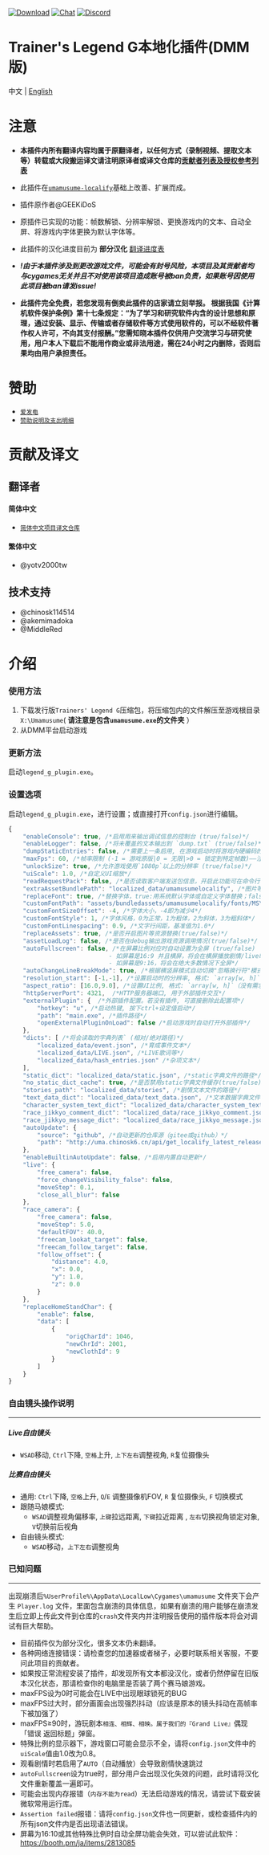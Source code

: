 [![Download](https://img.shields.io/github/v/release/MinamiChiwa/umamusume-localify-zh-CN?color=blue&logoColor=white&label=Download&logo=DocuSign)](https://github.com/MinamiChiwa/Trainers-Legend-G/releases/latest)
[![Chat](https://img.shields.io/badge/Join-QQ%E9%A2%91%E9%81%93-blue?logo=tencent-qq&logoColor=white)](https://qun.qq.com/qqweb/qunpro/share?_wv=3&_wwv=128&inviteCode=1olqdK&from=246610&biz=ka)
[![Discord](https://img.shields.io/discord/973208860217200653?color=blue&label=Discord&logo=Discord&logoColor=white)](https://discord.com/invite/TBCSv5hU69)
# Trainer's Legend G本地化插件(DMM版)
中文 | [English](readme_EN.md)

# 注意

- **本插件内所有翻译内容均属于原翻译者，以任何方式（录制视频、提取文本等）转载或大段搬运译文请注明原译者或译文仓库的[贡献者列表及授权参考列表](https://github.com/MinamiChiwa/Trainers-Legend-G-TRANS/blob/master/translation-progress.md)**

- 此插件在[`umamusume-localify`](https://github.com/GEEKiDoS/umamusume-localify)基础上改善、扩展而成。
- 插件原作者@GEEKiDoS
- 原插件已实现的功能：帧数解锁、分辨率解锁、更换游戏内的文本、自动全屏、将游戏内字体更换为默认字体等。
- 此插件的汉化进度目前为 **部分汉化**
[翻译进度表](https://github.com/MinamiChiwa/Trainers-Legend-G-TRANS/blob/master/translation-progress.md)

- **_!由于本插件涉及到更改游戏文件，可能会有封号风险，本项目及其贡献者均与cygames无关并且不对使用该项目造成账号被ban负责，如果账号因使用此项目被ban请发issue!_**
- **此插件完全免费，若您发现有倒卖此插件的店家请立刻举报。
根据我国《计算机软件保护条例》第十七条规定：“为了学习和研究软件内含的设计思想和原理，通过安装、显示、传输或者存储软件等方式使用软件的，可以不经软件著作权人许可，不向其支付报酬。”您需知晓本插件仅供用户交流学习与研究使用，用户本人下载后不能用作商业或非法用途，需在24小时之内删除，否则后果均由用户承担责任。**
# 赞助
- [`爱发电`](https://afdian.net/@Trainers-Legend-G)
- [`赞助说明及支出明细`](donate_readme.md)
# 贡献及译文

## 翻译者

#### 简体中文

- [`简体中文项目译文仓库`](https://github.com/MinamiChiwa/Trainers-Legend-G-TRANS)

#### 繁体中文

- @yotv2000tw

## 技术支持

- @chinosk114514
- @akemimadoka
- @MiddleRed

# 介绍

### 使用方法

1. 下载发行版`Trainers' Legend G`压缩包，将压缩包内的文件解压至游戏根目录`X:\Umamusume`( **请注意是包含`umamusume.exe`的文件夹** ）
2. 从DMM平台启动游戏

### 更新方法

启动`legend_g_plugin.exe`。

### 设置选项
启动`legend_g_plugin.exe`，进行设置；或直接打开`config.json`进行编辑。
```javascript
{
    "enableConsole": true, /*启用用来输出调试信息的控制台 (true/false)*/
    "enableLogger": false, /*将未覆盖的文本输出到 `dump.txt` (true/false)*/
    "dumpStaticEntries": false, /*需要上一条启用, 在游戏启动时将游戏内硬编码的文本条目输出到 `dump.txt`*/
    "maxFps": 60, /*帧率限制 (-1 = 游戏原版|0 = 无限|>0 = 锁定到特定帧数)——注: 垂直同步已开启*/
    "unlockSize": true, /*允许游戏使用`1080p`以上的分辨率 (true/false)*/
    "uiScale": 1.0, /*自定义UI缩放*/
    "readRequestPack": false, /*是否读取客户端发送包信息，开启此功能可在命令行中输入reboot快速重启游戏(true/false)*/
    "extraAssetBundlePath": "localized_data/umamusumelocalify", /*图片等资源替换包的路径（需要用unity打包，一般情况下请不要改动此项）*/
    "replaceFont": true, /*替换字体，true:用系统默认字体或自定义字体替换；false：使用游戏原字体*/
    "customFontPath": "assets/bundledassets/umamusumelocalify/fonts/MSYH.TTC", /*extraAssetBundlePath项设置的资源包内的字体路径：自定义字体*/
    "customFontSizeOffset": -4, /*字体大小，-4即为减少4*/
    "customFontStyle": 1, /*字体风格，0为正常，1为粗体，2为斜体，3为粗斜体*/
    "customFontLinespacing": 0.9, /*文字行间距，基准值为1.0*/
    "replaceAssets": true, /*是否开启图片等资源替换(true/false)*/
    "assetLoadLog": false, /*是否在debug输出游戏资源调用情况(true/false)*/
    "autoFullscreen": false, /*在屏幕比例对应时自动设置为全屏 (true/false)
                            - 如屏幕是16:9 并且横屏，将会在横屏播放剧情/live时全屏
                            - 如屏幕是9:16，将会在绝大多数情况下全屏*/
    "autoChangeLineBreakMode": true, /*根据横竖屏模式自动切换"忽略换行符"模式*/
    "resolution_start": [-1,-1], /*设置启动时的分辨率, 格式: `array[w, h]`（[-1,-1]为默认）*/
    "aspect_ratio": [16.0,9.0], /*设置UI比例, 格式: `array[w, h]`（没有需求可以不填）*/
    "httpServerPort": 4321,  /*HTTP服务器端口, 用于外部插件交互*/
    "externalPlugin": {  /*外部插件配置。若没有插件, 可直接删除此配置项*/
        "hotkey": "u", /*启动热键, 按下ctrl+设定值启动*/
        "path": "main.exe", /*插件路径*/
        "openExternalPluginOnLoad": false /*启动游戏时自动打开外部插件*/
    },
    "dicts": [ /*将会读取的字典列表` (相对/绝对路径)*/
        "localized_data/event.json", /*育成事件文本*/
        "localized_data/LIVE.json", /*LIVE歌词等*/
        "localized_data/hash_entries.json" /*杂项文本*/
    ],
    "static_dict": "localized_data/static.json", /*static字典文件的路径*/
    "no_static_dict_cache": true, /*是否禁用static字典文件缓存(true/false)*/
    "stories_path": "localized_data/stories", /*剧情文本文件的路径*/
    "text_data_dict": "localized_data/text_data.json", /*文本数据字典文件的路径*/
    "character_system_text_dict": "localized_data/character_system_text.json", /*角色系统文本字典文件的路径*/
    "race_jikkyo_comment_dict": "localized_data/race_jikkyo_comment.json", /*比赛实况评论字典文件的路径*/
    "race_jikkyo_message_dict": "localized_data/race_jikkyo_message.json", /*比赛实况信息字典文件的路径*/ 
    "autoUpdate": {
        "source": "github", /*自动更新的仓库源（gitee或github）*/
        "path": "http://uma.chinosk6.cn/api/get_localify_latest_releases" /*自动更新的抓取地址*/
    },
    "enableBuiltinAutoUpdate": false, /*启用内置自动更新*/
    "live": {
        "free_camera": false,
        "force_changeVisibility_false": false,
        "moveStep": 0.1,
        "close_all_blur": false
    },
    "race_camera": {
        "free_camera": false,
        "moveStep": 5.0,
        "defaultFOV": 40.0,
        "freecam_lookat_target": false,
        "freecam_follow_target": false,
        "follow_offset": {
            "distance": 4.0,
            "x": 0.0,
            "y": 1.0,
            "z": 0.0
        }
    },
    "replaceHomeStandChar": {
        "enable": false,
        "data": [
            {
                "origCharId": 1046,
                "newChrId": 2001,
                "newClothId": 9
            }
        ]
    }
}
```



### 自由镜头操作说明

----

##### Live自由镜头

- `WSAD`移动, `Ctrl`下降, `空格`上升, `上下左右`调整视角, `R`复位摄像头

##### 比赛自由镜头

- 通用: `Ctrl`下降, `空格`上升, `Q`/`E` 调整摄像机FOV, `R` 复位摄像头, `F` 切换模式 
- 跟随马娘模式: 
  - `WSAD`调整视角偏移率, `上键`拉远距离, `下键`拉近距离 , `左右`切换视角锁定对象, `V`切换前后视角
- 自由镜头模式: 
  - `WSAD`移动，`上下左右`调整视角



### 已知问题

----

出现崩溃后`%UserProfile%\AppData\LocalLow\Cygames\umamusume` 文件夹下会产生 `Player.log` 文件，里面包含崩溃的具体信息，如果有崩溃的用户能够在崩溃发生后立即上传此文件到仓库的`crash`文件夹内并注明报告使用的插件版本将会对调试有巨大帮助。

- 目前插件仅为部分汉化，很多文本仍未翻译。
- 各种网络连接错误：请检查您的加速器或者梯子，必要时联系相关客服，不要问此项目的贡献者。
- 如果按正常流程安装了插件，却发现所有文本都没汉化，或者仍然停留在旧版本汉化状态，那请检查你的电脑里是否装了两个赛马娘游戏。
- maxFPS设为0时可能会在LIVE中出现眼球锁死的BUG
- maxFPS过大时，部分画面会出现强烈抖动（应该是原本的镜头抖动在高帧率下被加强了）
- maxFPS≥90时，游玩剧本`相连、相辉、相映。属于我们的『Grand Live』`偶现「错误 返回标题」弹窗。
- 特殊比例的显示器下，游戏窗口可能会显示不全，请将`config.json`文件中的`uiScale`值由1.0改为0.8。
- 观看剧情时若启用了`AUTO`（自动播放）会导致剧情快速跳过
- `autoFullscreen`设为true时，部分用户会出现汉化失效的问题，此时请将汉化文件重新覆盖一遍即可。
- 可能会出现内存报错（`内存不能为read`）无法启动游戏的情况，请尝试下载安装微软常用运行库。
- `Assertion failed`报错：请将`config.json`文件也一同更新，或检查插件内的所有json文件内是否出现语法错误。
- 屏幕为16:10或其他特殊比例时自动全屏功能会失效，可以尝试此软件：https://booth.pm/ja/items/2813085
